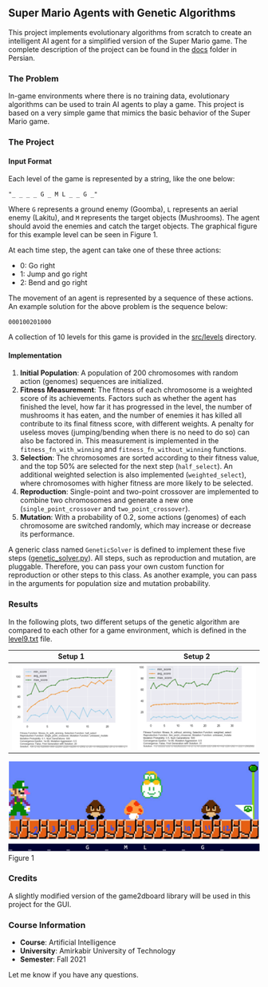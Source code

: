 ## Super Mario Agents with Genetic Algorithms

This project implements evolutionary algorithms from scratch to create an intelligent AI agent for a simplified version
of the Super Mario game. The complete description of the project can be found in the [docs](./docs) folder in Persian.

### The Problem

In-game environments where there is no training data, evolutionary algorithms can be used to train AI agents to play a
game. This project is based on a very simple game that mimics the basic behavior of the Super Mario game.

### The Project

#### Input Format

Each level of the game is represented by a string, like the one below:

```
"_ _ _ _ G _ M L _ _ G _"
```

Where `G` represents a ground enemy (Goomba), `L` represents an aerial enemy (Lakitu), and `M` represents the target
objects (Mushrooms). The agent should avoid the enemies and catch the target objects. The graphical figure for this
example level can be seen in Figure 1.

At each time step, the agent can take one of these three actions:

- 0: Go right
- 1: Jump and go right
- 2: Bend and go right

The movement of an agent is represented by a sequence of these actions. An example solution for the above problem is the
sequence below:

```
000100201000
```

A collection of 10 levels for this game is provided in the [src/levels](src/levels) directory.

#### Implementation

1. **Initial Population**: A population of 200 chromosomes with random action (genomes) sequences are initialized.
2. **Fitness Measurement**: The fitness of each chromosome is a weighted score of its achievements. Factors such as
   whether the agent has finished the level, how far it has progressed in the level, the number of mushrooms it has
   eaten, and the number of enemies it has killed all contribute to its final fitness score, with different weights. A
   penalty for useless moves (jumping/bending when there is no need to do so) can also be factored in. This measurement
   is implemented in the `fitness_fn_with_winning` and `fitness_fn_without_winning` functions.
3. **Selection**: The chromosomes are sorted according to their fitness value, and the top 50% are selected for the next
   step (`half_select`). An additional weighted selection is also implemented (`weighted_select`), where chromosomes
   with higher fitness are more likely to be selected.
4. **Reproduction**: Single-point and two-point crossover are implemented to combine two chromosomes and generate a new
   one (`single_point_crossover` and `two_point_crossover`).
5. **Mutation**: With a probability of 0.2, some actions (genomes) of each chromosome are switched randomly, which may
   increase or decrease its performance.

A generic class named `GeneticSolver` is defined to implement these five
steps ([genetic_solver.py](src/genetic_solver.py)). All steps, such as reproduction and
mutation, are pluggable. Therefore, you can pass your own custom function for reproduction or other steps to this class.
As another example, you can pass in the arguments for population size and mutation probability.

### Results

In the following plots, two different setups of the genetic algorithm are compared to each other for a game
environment, which is defined in the [level9.txt](src/levels/level9.txt) file.

|              Setup 1               |              Setup 2               |
|:----------------------------------:|:----------------------------------:|
| ![Setup_1](docs/level9_setup1.png) | ![Setup_2](docs/level9_setup2.png) |

![Example Level](docs/example_level.png)
Figure 1

### Credits

A slightly modified version of the game2dboard library will be used in this project for the GUI.

### Course Information

- **Course**: Artificial Intelligence
- **University**: Amirkabir University of Technology
- **Semester**: Fall 2021

Let me know if you have any questions.
